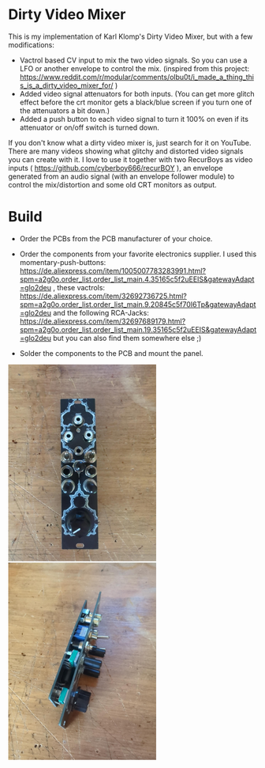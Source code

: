 # Dirty Video Mixer
This is my implementation of Karl Klomp's Dirty Video Mixer, but with a few modifications:
- Vactrol based CV input to mix the two video signals. So you can use a LFO or another envelope to control the mix. (inspired from this project: https://www.reddit.com/r/modular/comments/olbu0t/i_made_a_thing_this_is_a_dirty_video_mixer_for/ )
- Added video signal attenuators for both inputs. (You can get more glitch effect before the crt monitor gets a black/blue screen if you turn one of the attenuators a bit down.)
- Added a push button to each video signal to turn it 100% on even if its attenuator or on/off switch is turned down.

If you don't know what a dirty video mixer is, just search for it on YouTube. There are many videos showing what glitchy and distorted video signals you can create with it.
I love to use it together with two RecurBoys as video inputs ( https://github.com/cyberboy666/recurBOY ), an envelope generated from an audio signal (with an envelope follower module) to control the mix/distortion and some old CRT monitors as output.

# Build
- Order the PCBs from the PCB manufacturer of your choice.
- Order the components from your favorite electronics supplier.
I used this momentary-push-buttons: https://de.aliexpress.com/item/1005007783283991.html?spm=a2g0o.order_list.order_list_main.4.35165c5f2uEEIS&gatewayAdapt=glo2deu
, these vactrols: https://de.aliexpress.com/item/32692736725.html?spm=a2g0o.order_list.order_list_main.9.20845c5f70I6Tp&gatewayAdapt=glo2deu
and the following RCA-Jacks: https://de.aliexpress.com/item/32697689179.html?spm=a2g0o.order_list.order_list_main.19.35165c5f2uEEIS&gatewayAdapt=glo2deu but you can also find them somewhere else ;)

- Solder the components to the PCB and mount the panel.

<img src="Images/front.jpeg" width="300">
<img src="Images/side.jpeg" width="300">